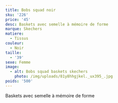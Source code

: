 ```yaml
---
title: Bobs squad noir
sku: '226'
price: '45'
desc: Baskets avec semelle à mémoire de forme
marque: Skechers
matiere:
  - Tissus
couleur:
  - Noir
taille:
  - '39'
sexe: Femme
image:
  - alt: Bobs squad baskets skechers
    photo: /img/uploads/81y8hhgjkel._ux395_.jpg
poids: '500'
---
```

Baskets avec semelle à mémoire de forme
